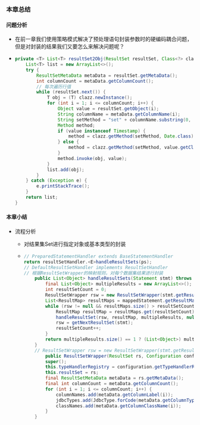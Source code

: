 ### 本章总结

#### 问题分析

- 在前一章我们使用策略模式解决了预处理语句封装参数时的硬编码耦合问题，但是对封装的结果我们又要怎么来解决问题呢？

- ```java
  private <T> List<T> resultSet2Obj(ResultSet resultSet, Class<?> clazz) {
      List<T> list = new ArrayList<>();
      try {
          ResultSetMetaData metaData = resultSet.getMetaData();
          int columnCount = metaData.getColumnCount();
          // 每次遍历行值
          while (resultSet.next()) {
              T obj = (T) clazz.newInstance();
              for (int i = 1; i <= columnCount; i++) {
                  Object value = resultSet.getObject(i);
                  String columnName = metaData.getColumnName(i);
                  String setMethod = "set" + columnName.substring(0, 1).toUpperCase() + columnName.substring(1);
                  Method method;
                  if (value instanceof Timestamp) {
                      method = clazz.getMethod(setMethod, Date.class);
                  } else {
                      method = clazz.getMethod(setMethod, value.getClass());
                  }
                  method.invoke(obj, value);
              }
              list.add(obj);
          }
      } catch (Exception e) {
          e.printStackTrace();
      }
      return list;
  }
  ```

#### 本章小结

- 流程分析

  - 对结果集Set进行指定对象或基本类型的封装

  - ```java
    // PreparedStatementHandler extends BaseStatementHandler
    return resultSetHandler.<E>handleResultSets(ps);
    // DefaultResultSetHandler implements ResultSetHandler
    // 根据ResultSetWrapper的映射规则，对每个数据集结果进行封装
        public List<Object> handleResultSets(Statement stmt) throws SQLException {
            final List<Object> multipleResults = new ArrayList<>();
            int resultSetCount = 0;
            ResultSetWrapper rsw = new ResultSetWrapper(stmt.getResultSet(), configuration);
            List<ResultMap> resultMaps = mappedStatement.getResultMaps();
            while (rsw != null && resultMaps.size() > resultSetCount) {
                ResultMap resultMap = resultMaps.get(resultSetCount);
                handleResultSet(rsw, resultMap, multipleResults, null);
                rsw = getNextResultSet(stmt);
                resultSetCount++;
            }
            return multipleResults.size() == 1 ? (List<Object>) multipleResults.get(0) : multipleResults;
        }
    	// ResultSetWrapper rsw = new ResultSetWrapper(stmt.getResultSet(), configuration);
    	    public ResultSetWrapper(ResultSet rs, Configuration configuration) throws SQLException {
            super();
            this.typeHandlerRegistry = configuration.getTypeHandlerRegistry();
            this.resultSet = rs;
            final ResultSetMetaData metaData = rs.getMetaData();
            final int columnCount = metaData.getColumnCount();
            for (int i = 1; i <= columnCount; i++) {
                columnNames.add(metaData.getColumnLabel(i));
                jdbcTypes.add(JdbcType.forCode(metaData.getColumnType(i)));
                classNames.add(metaData.getColumnClassName(i));
            }
        }
    
    ```